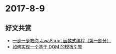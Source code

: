 # 2017-8-9

## 好文共赏

* [一步一步教你 JavaScript 函数式编程（第一部分）](http://www.css88.com/archives/7794)
* [如何实现一个基于 DOM 的模板引擎](https://segmentfault.com/a/1190000010556585)
